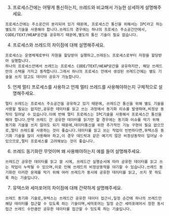 3. 프로세스간에는 어떻게 통신하는지, 쓰레드와 비교해서 가능한 상세하게 설명해주세요.

```
프로세스간에는 주소공간이 분리되어 있기 때문에, 프로세스간 통신을 위해서는 IPC라고 하는 별도의 기술을 사용해야 합니다.쓰레드의 경우에는 하나의 프로세스 주소공간안에서, CODE/TEXT/HEAP공간을 공유하기 때문에,별도의 통신 기술이 필요 없습니다.
```

4. 프로세스와 쓰레드의 차이점에 대해 설명해주세요.

```
프로세스는 운영체제로부터 자원을 할당받아 실행하고,쓰레든느 프로세스로부터 자원을 할당받아 실행합니다.
하나의 프로세스안에서 쓰레드는 프로세스 CODE/TEXT/HEAP공간을 공유하지만, 해당 쓰레드만의 스택을 가지고 동작합니다.그래서 하나의 프로세스 안에서 생성된 쓰레드간에는 별도 기술을 쓰지 않고도 데이터 공유가 가능합니다.
```

5. 언제 멀티 프로세스를 사용하고 언제 멀티 쓰레드를 사용해야하는지 구체적으로 설명해주세요.

```
멀티 쓰레드는 프로세스 주소공간을 공유하고 있기 때문에, 쓰레드간 통신을 위해 별도 기술을 사용할 필요는 없지만,공유한 데이터를 읽고 쓰는 과정에서 동기화 이슈를 발생하여,비정상 동작이 일어날 수 있습니다.이에 반해 멀티 프로레스는 IPC기술을 사용해서 프로세스간 통신을 해야 합니다.만약 쓰레드 간 공유한 데이터를 읽기만 할 경우에는 동기화 이슈를 막기 위해 동기화 기술을 쓰지 않아도 되기 때문에,데이터통신을 위한 추가적인 기능 구현이 필요 없으므로,멀티 쓰레드를 사용하는 것이 좋습니다.데이터를 읽고 쓰는 작업이 빈번하다면,뮤텍스등 동기화 기술을 많이 사용해야 하고,이 경우 데드락과 같은 예기치 않은 비정상동작이 일어날 수 있으므로,멀티 프로세스를 고려해보는 것이 좋습니다.
```

6. 쓰레드 동기화란 무엇이며 왜 사용해야하는지 예를 들어 설명해주세요.

```
쓰레드간 공유한 데이터를 읽고 쓸 시에, 쓰레드간 실행순서에 따라 공유한 데이터를 읽고 쓰는 작업이 누락될 수 있으며,이로 인해 쓰레드의 비정상동작을 야기할 수 있습니다.쓰레드 동기화란 이러한 문제를 막기 위해 여러 쓰레드가 동시에 공유한 데이터를 읽고, 쓰지 못 하도록 하는 기술입니다.
```



7. 뮤텍스와 세마포어의 차이점에 대해 간략하게 설명해주세요.

```
쓰레드 동기화 기술로,뮤텍스는 쓰레드간 공유한 데이터 접근시,일정 순간에 하나의 쓰레드만 해당 데이터를 접근할 수 있도록 하는 기술이며,세마포어는 일정 순간 세마포에어서 정한 동시 접근 쓰레드 수만큼만 공유한 데이터를 접근할 수 있도록 하는 기술입니다.
```